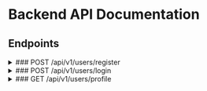 # Backend API Documentation

## Endpoints

<details>
<summary>### POST /api/v1/users/register</summary>

#### Description
This endpoint is used to register a new user.

#### Request Body
The request body should be a JSON object containing the following fields:
- `fullname`: An object containing:
  - `firstname`: A string with a minimum length of 3 characters (required)
  - `lastname`: A string with a minimum length of 3 characters (optional)
- `email`: A string representing a valid email address (required)
- `password`: A string with a minimum length of 6 characters (required)

#### Example Request
```json
{
  "fullname": {
    "firstname": "John",
    "lastname": "Doe"
  },
  "email": "john.doe@example.com",
  "password": "password123"
}
```

#### Example Response
Success (201 Created)
Status Code: 201
Response Body:

```json
{
  "token": "jwt_token_here",
  "user": {
    "_id": "user_id_here",
    "fullname": {
      "firstname": "John",
      "lastname": "Doe"
    },
    "email": "john.doe@example.com"
  }
}
```

#### Example Error Response
Validation Error (400 Bad Request)
Status Code: 400
Response Body:

```json
{
  "errors": [
    {
      "msg": "First name must be at least 3 characters long",
      "param": "fullname.firstname",
      "location": "body"
    },
    {
      "msg": "Please enter a valid email",
      "param": "email",
      "location": "body"
    },
    {
      "msg": "Password must be at least 6 characters long",
      "param": "password",
      "location": "body"
    }
  ]
}
```

### Internal Server Error (500 Internal Server Error)
Status Code: 500
Response Body:

```json
{
"message": "Internal Server Error"
}
```
</details>

<details>
<summary>### POST /api/v1/users/login</summary>

#### Description
This endpoint is used to log in an existing user.

#### Request Body
The request body should be a JSON object containing the following fields:
- `email`: A string representing a valid email address (required)
- `password`: A string with a minimum length of 6 characters (required)

#### Example Request
```json
{
  "email": "john.doe@example.com",
  "password": "password123"
}
```

#### Example Response
Success (200 OK)
Status Code: 200
Response Body:

```json
{
  "token": "jwt_token_here",
  "user": {
    "_id": "user_id_here",
    "fullname": {
      "firstname": "John",
      "lastname": "Doe"
    },
    "email": "john.doe@example.com"
  }
}
```
The token will also be set in an HTTP-only cookie.

#### Example Error Response
Validation Error (400 Bad Request)
Status Code: 400
Response Body:

```json
{
  "errors": [
    {
      "msg": "Please enter a valid email",
      "param": "email",
      "location": "body"
    },
    {
      "msg": "Password must be at least 6 characters long",
      "param": "password",
      "location": "body"
    }
  ]
}
```

Invalid Credentials (401 Unauthorized)
Status Code: 401
Response Body:

```json
{
  "message": "Invalid email or password"
}
```

### Internal Server Error (500 Internal Server Error)
Status Code: 500
Response Body:

```json
{
  "message": "Internal Server Error"
}
```
</details>

<details>
<summary>### GET /api/v1/users/profile</summary>

#### Description
This endpoint is used to get the profile of the authenticated user.

#### Request Headers
The request must include the following header:
- `Authorization`: A string containing the Bearer token (required)

#### Example Request
```http
GET /api/v1/users/profile HTTP/1.1
Host: example.com
Authorization: Bearer jwt_token_here
```

#### Example Response
Success (200 OK)
Status Code: 200
Response Body:

```json
{
  "_id": "user_id_here",
  "fullname": {
    "firstname": "John",
    "lastname": "Doe"
  },
  "email": "john.doe@example.com"
}
```

#### Example Error Response
Unauthorized (401 Unauthorized)
Status Code: 401
Response Body:

```json
{
  "message": "Unauthorized"
}
```

### Internal Server Error (500 Internal Server Error)
Status Code: 500
Response Body:

```json
{
  "message": "Internal Server Error"
}
```
</details>
